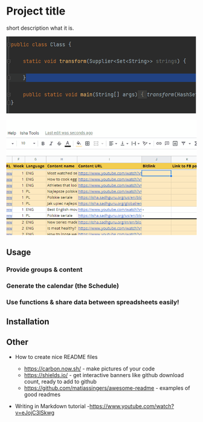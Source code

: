 # Project title

short description what it is.

![](code-snip.gif) 

![](gif_create-bitlink.gif)


## Usage

### Provide groups & content

### Generate the calendar (the Schedule)

### Use functions & share data between spreadsheets easily!

## Installation

## Other
- How to create nice README files
  - https://carbon.now.sh/ - make pictures of your code
  - https://shields.io/ - get interactive banners like github download count, ready to add to github
  - https://github.com/matiassingers/awesome-readme - examples of good readmes

- Writing in Markdown tutorial
  -https://www.youtube.com/watch?v=eJojC3lSkwg
